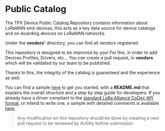 # Public Catalog

The TPX Device Public Catalog Repository contains information about LoRaWAN end-devices, this acts as a key data source for device catalogs and on-boarding devices on LoRaWAN networks.

Under the **vendors'** directory, you can find all vendors registered.

This repository is designed to be improved by you! For this, in order to add Devices Profiles, Drivers, etc... You can create a pull request, in **vendors** which will be validated by our team to be published.

Thanks to this, the integrity of the catalog is guaranteed and the experience as well.

You can find a sample [here](./template) to get you started, with a **README.md** that explains the overall structure and a step by step guide for developers.
If you already have a driver compliant to the [standard LoRa Alliance CoDec API format](https://resources.lora-alliance.org/home/lorawan-payload-codec-api), or intend to write one, a sample with detailed comments is available [here](https://github.com/actility/device-catalog/blob/main/template/sample-vendor/drivers/README.md).

>Any modification on this repository should be done by creating a new pull request to be reviewed by Actility before submission.
